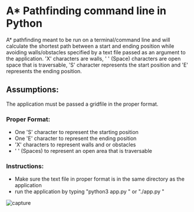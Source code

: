 # A* Pathfinding command line in Python
A* pathfinding meant to be run on a terminal/command line and will calculate the shortest path between a start and ending position while avoiding walls/obstacles specified by a text file passed as an argument to the application. 'X' characters are walls, ' ' (Space) characters are open space that is traversable, 'S' character represents the start position and 'E' represents the ending position.

## Assumptions:
The application must be passed a gridfile in the proper format.

### Proper Format:
- One 'S' character to represent the starting position
- One 'E' character to represent the ending position
- 'X' characters to represent walls and or obstacles
- ' ' (Spaces) to represent an open area that is traversable

### Instructions:
- Make sure the text file in proper format is in the same directory as the application
- run the application by typing "python3 app.py <text file>" or "./app.py <text file>"

![capture]()

